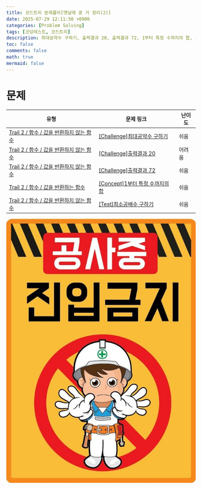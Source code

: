 ```yaml
---
title: 코드트리 문제풀이[옛날에 푼 거 정리(2)]
date: 2025-07-29 12:11:50 +0900
categories: [Problem Solving]
tags: [코딩테스트, 코드트리]
description: 최대공약수 구하기, 출력결과 20, 출력결과 72, 1부터 특정 수까지의 합, 최소공배수 구하기
toc: false
comments: false
math: true
mermaid: false
---
```


# 문제
|유형|문제 링크|난이도|
|---|---|---|
|[Trail 2 / 함수 / 값을 반환하지 않는 함수](https://www.codetree.ai/trail-info/novice-mid/)|[[Challenge]최대공약수 구하기](https://www.codetree.ai/trails/complete/curated-cards/challenge-find-the-greatest-common-divisor/)|쉬움|
|[Trail 2 / 함수 / 값을 반환하지 않는 함수](https://www.codetree.ai/trail-info/novice-mid/)|[[Challenge]출력결과 20](https://www.codetree.ai/trails/complete/curated-cards/challenge-reading-k201544/)|어려움|
|[Trail 2 / 함수 / 값을 반환하지 않는 함수](https://www.codetree.ai/trail-info/novice-mid/)|[[Challenge]출력결과 72](https://www.codetree.ai/trails/complete/curated-cards/challenge-reading-k201827/)|쉬움|
|[Trail 2 / 함수 / 값을 반환하는 함수](https://www.codetree.ai/trail-info/novice-mid/)|[[Concept]1부터 특정 수까지의 합](https://www.codetree.ai/trails/complete/curated-cards/intro-sum-from-1-to-a-certain-number/)|쉬움|
|[Trail 2 / 함수 / 값을 반환하지 않는 함수](https://www.codetree.ai/trail-info/novice-mid/)|[[Test]최소공배수 구하기](https://www.codetree.ai/trails/complete/curated-cards/test-find-the-least-common-multiple/)|쉬움|

![공사중](/assets/post_assets/공사중.jpg)